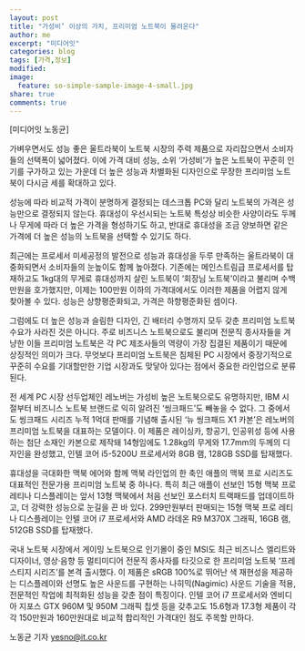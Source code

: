 ```yaml
---
layout: post
title: "가성비’ 이상의 가치, 프리미엄 노트북이 몰려온다"
author: me
excerpt: "미디어잇"
categories: blog
tags: [가격,정보]
modified:
image:
  feature: so-simple-sample-image-4-small.jpg
share: true
comments: true
---
```


[미디어잇 노동균] 

가벼우면서도 성능 좋은 울트라북이 노트북 시장의 주력 제품으로 자리잡으면서 소비자들의 선택폭이 넓어졌다. 이에 가격 대비 성능, 소위 ‘가성비’가 높은 노트북이 꾸준히 인기를 구가하고 있는 가운데 더 높은 성능과 차별화된 디자인으로 무장한 프리미엄 노트북이 다시금 세를 확대하고 있다.

성능에 따라 비교적 가격이 분명하게 결정되는 데스크톱 PC와 달리 노트북의 가격은 성능만으로 결정되지 않는다. 휴대성이 우선시되는 노트북 특성상 비슷한 사양이라도 두께나 무게에 따라 더 높은 가격을 형성하기도 하고, 반대로 휴대성을 조금 양보하면 같은 가격에 더 높은 성능의 노트북을 선택할 수 있기도 하다.

최근에는 프로세서 미세공정의 발전으로 성능과 휴대성을 두루 만족하는 울트라북이 대중화되면서 소비자들의 눈높이도 함께 높아졌다. 기존에는 메인스트림급 프로세서를 탑재하고도 1kg대의 무게로 휴대성까지 살린 노트북이 ‘회장님 노트북’이라고 불리며 수백만원을 호가했지만, 이제는 100만원 이하의 가격대에서도 이러한 제품을 어렵지 않게 찾아볼 수 있다. 성능은 상향평준화되고, 가격은 하향평준화된 셈이다.

그럼에도 더 높은 성능과 슬림한 디자인, 긴 배터리 수명까지 모두 갖춘 프리미엄 노트북 수요가 사라진 것은 아니다. 주로 비즈니스 노트북으로도 불리며 전문직 종사자들을 겨냥한 이들 프리미엄 노트북은 각 PC 제조사들의 역량이 가장 집결된 제품이기 때문에 상징적인 의미가 크다. 무엇보다 프리미엄 노트북은 침체된 PC 시장에서 중장기적으로 꾸준히 수요를 기대할만한 기업 시장과도 맞닿아 있다는 점에서 중요한 라인업으로 분류된다.



전 세계 PC 시장 선두업체인 레노버는 가성비 높은 노트북으로도 유명하지만, IBM 시절부터 비즈니스 노트북 브랜드로 익히 알려진 ‘씽크패드’도 빼놓을 수 없다. 그 중에서도 씽크패드 시리즈 누적 1억대 판매를 기념해 출시된 ‘뉴 씽크패드 X1 카본’은 레노버의 프리미엄 노트북을 대표하는 모델이다. 이 제품은 레이싱카, 항공기, 인공위성 등에 사용하는 첨단 소재인 카본으로 제작돼 14형임에도 1.28kg의 무게와 17.7mm의 두께의 디자인을 완성했고, 인텔 코어 i5-5200U 프로세서와 8GB 램, 128GB SSD를 탑재했다.



휴대성을 극대화한 맥북 에어와 함께 맥북 라인업의 한 축인 애플의 맥북 프로 시리즈도 대표적인 전문가용 프리미엄 노트북 중 하나다. 특히 최근 애플이 선보인 15형 맥북 프로 레티나 디스플레이는 앞서 13형 맥북에서 처음 선보인 포스터치 트랙패드를 업데이트하고, 더 강력한 성능으로 눈길을 끈 바 있다. 299만원부터 판매되는 15형 맥북 프로 레티나 디스플레이는 인텔 코어 i7 프로세서와 AMD 라데온 R9 M370X 그래픽, 16GB 램, 512GB SSD를 탑재했다.



국내 노트북 시장에서 게이밍 노트북으로 인기몰이 중인 MSI도 최근 비즈니스 엘리트와 디자이너, 영상·음향 등 멀티미디어 전문직 종사자를 타깃으로 한 프리미엄 노트북 ‘프레스티지 시리즈’를 본격 출시했다. 이 제품은 sRGB 100%로 뛰어난 색 재현성을 제공하는 디스플레이와 선명도 높은 사운드를 구현하는 나히믹(Nagimic) 사운드 기술을 적용, 전문적인 작업에 최적화된 성능을 갖춘 점이 특징이다. 인텔 코어 i7 프로세서와 엔비디아 지포스 GTX 960M 및 950M 그래픽 칩셋 등을 갖추고도 15.6형과 17.3형 제품이 각각 150만원과 160만원대로 비교적 합리적인 가격대인 점도 주목할 만하다.

노동균 기자 yesno@it.co.kr
